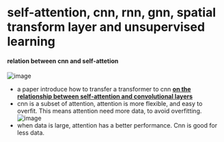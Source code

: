 # self-attention, cnn, rnn, gnn, spatial transform layer and unsupervised learning



#### relation between cnn and self-attetion
![image](cnn-vs-attention.png)
* a paper introduce how to transfer a transformer to cnn [**on the relationship between self-attention and convolutional layers**](https://arxiv.org/abs/1911.03584)
* cnn is a subset of attention, attention is more flexible, and easy to overfit. This means attention need more data, to avoid overfitting.
![image](east-overfit.png)
* when data is large, attention has a better performance. Cnn is good for less data.
